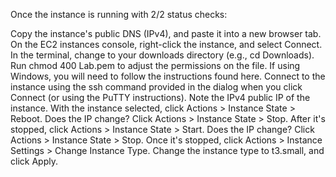 Once the instance is running with 2/2 status checks:

Copy the instance's public DNS (IPv4), and paste it into a new browser tab.
On the EC2 instances console, right-click the instance, and select Connect.
In the terminal, change to your downloads directory (e.g., cd Downloads).
Run chmod 400 Lab.pem to adjust the permissions on the file.
If using Windows, you will need to follow the instructions found here.
Connect to the instance using the ssh command provided in the dialog when you click Connect (or using the PuTTY instructions).
Note the IPv4 public IP of the instance.
With the instance selected, click Actions > Instance State > Reboot.
Does the IP change?
Click Actions > Instance State > Stop.
After it's stopped, click Actions > Instance State > Start.
Does the IP change?
Click Actions > Instance State > Stop.
Once it's stopped, click Actions > Instance Settings > Change Instance Type.
Change the instance type to t3.small, and click Apply.

